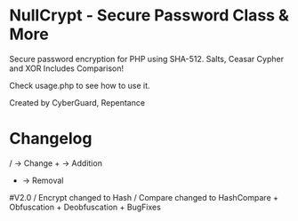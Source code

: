 # NullCrypt - Secure Password Class &  More
Secure password encryption for PHP using SHA-512. Salts, Ceasar Cypher and XOR
Includes Comparison!

Check usage.php to see how to use it.



Created by CyberGuard, Repentance



# Changelog
/ -> Change
\+ -> Addition
- -> Removal


#V2.0
/ Encrypt changed to Hash
/ Compare changed to HashCompare
\+ Obfuscation
\+ Deobfuscation
\+ BugFixes
